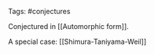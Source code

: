 












Tags: \#conjectures

Conjectured in \[\[Automorphic form\]\].

A special case: \[\[Shimura-Taniyama-Weil\]\]

